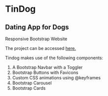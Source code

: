 <h1>TinDog</h1>
<h2>Dating App for Dogs</h2>
Responsive Bootstrap Website

The project can be accessed <a href="https://eyepatch-3098.github.io/tindog/">here.</a>

Tindog makes use of the following components:
<ol>
  <li>A Bootstrap Navbar with a Toggler</li>
  <li>Bootstrap Buttons with Favicons</li>
  <li>Custom  CSS animations using @keyframes</li>
  <li>Bootstrap Carousel</li>
  <li>Bootstrap Cards</li>
</ol>
